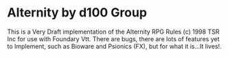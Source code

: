 # Alternity by d100 Group

This is a Very Draft implementation of the Alternity RPG Rules (c) 1998 TSR Inc for use with Foundary Vtt. There are bugs, there are lots of features yet to Implement, such as Bioware and Psionics (FX), but for what it is...It lives!.